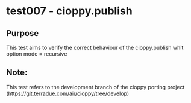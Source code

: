 # test007 - cioppy.publish

## Purpose

This test aims to verify the correct behaviour of the cioppy.publish whit option mode = recursive

## Note:

This test refers to the development branch of the cioppy porting project (https://git.terradue.com/air/cioppy/tree/develop)
